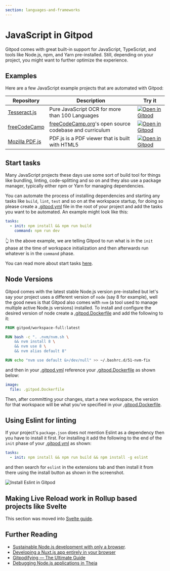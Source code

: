 ```yaml
---
section: languages-and-frameworks
---
```


<script context="module">
  export const prerender = true;
</script>

# JavaScript in Gitpod

Gitpod comes with great built-in support for JavaScript, TypeScript, and tools like Node.js, npm, and Yarn pre-installed. Still, depending on your project, you might want to further optimize the experience.

## Examples

Here are a few JavaScript example projects that are automated with Gitpod:

<div class="table-container">

| Repository                                                   | Description                                                                             | Try it                                                                                                                            |
| ------------------------------------------------------------ | --------------------------------------------------------------------------------------- | --------------------------------------------------------------------------------------------------------------------------------- |
| [Tesseract.js](https://github.com/naptha/tesseract.js)       | Pure JavaScript OCR for more than 100 Languages                                         | [![Open in Gitpod](https://gitpod.io/button/open-in-gitpod.svg)](https://gitpod.io/#https://github.com/naptha/tesseract.js)       |
| [freeCodeCamp](https://github.com/freeCodeCamp/freeCodeCamp) | [freeCodeCamp.org](https://www.freecodecamp.org/)'s open source codebase and curriculum | [![Open in Gitpod](https://gitpod.io/button/open-in-gitpod.svg)](https://gitpod.io/#https://github.com/freeCodeCamp/freeCodeCamp) |
| [Mozilla PDF.js](https://github.com/mozilla/pdf.js)          | PDF.js is a PDF viewer that is built with HTML5                                         | [![Open in Gitpod](https://gitpod.io/button/open-in-gitpod.svg)](https://gitpod.io/#https://github.com/mozilla/pdf.js)            |

</div>

## Start tasks

Many JavaScript projects these days use some sort of build tool for things like bundling, linting, code-splitting and so on and they also use a package manager, typically either npm or Yarn for managing dependencies.

You can automate the process of installing dependencies and starting any tasks like `build`, `lint`, `test` and so on at the workspace startup, for doing so please create a [.gitpod.yml](/docs/config-gitpod-file) file in the root of your project and add the tasks you want to be automated. An example might look like this:

```yaml
tasks:
  - init: npm install && npm run build
    command: npm run dev
```

<span aria-hidden="true">👆</span> In the above example, we are telling Gitpod to run what is in the `init` phase at the time of workspace initialization and then afterwards run whatever is in the `command` phase.

You can read more about start tasks [here](/docs/config-start-tasks).

## Node Versions

Gitpod comes with the latest stable Node.js version pre-installed but let's say your project uses a different version of `node` (say 8 for example), well the good news is that Gitpod also comes with `nvm` (a tool used to manage multiple active Node.js versions) installed. To install and configure the desired version of node create a [.gitpod.Dockerfile](/docs/config-docker) and add the following to it:

```dockerfile
FROM gitpod/workspace-full:latest

RUN bash -c ". .nvm/nvm.sh \
    && nvm install 8 \
    && nvm use 8 \
    && nvm alias default 8"

RUN echo "nvm use default &>/dev/null" >> ~/.bashrc.d/51-nvm-fix
```

and then in your [.gitpod.yml](/docs/config-gitpod-file) reference your [.gitpod.Dockerfile](/docs/config-docker) as shown below:

```yaml
image:
  file: .gitpod.Dockerfile
```

Then, after committing your changes, start a new workspace, the version for that workspace will be what you’ve specified in your [.gitpod.Dockerfile](/docs/config-docker).

## Using Eslint for linting

If your project's `package.json` does not mention Eslint as a dependency then you have to install it first. For installing it add the following to the end of the `init` phase of your [.gitpod.yml](/docs/config-gitpod-file) as shown:

```yaml
tasks:
  - init: npm install && npm run build && npm install -g eslint
```

and then search for `eslint` in the extensions tab and then install it from there using the install button as shown in the screenshot.

![Install Eslint in Gitpod](.../../../static/images/docs/eslint-extension.png)

## Making Live Reload work in Rollup based projects like Svelte

This section was moved into [Svelte guide](/docs/languages/svelte).

## Further Reading

- [Sustainable Node.js development with only a browser](/blog/node-js-development).
- [Developing a Nuxt.js app entirely in your browser](/blog/developing-nuxtjs-in-browser)
- [Gitpodifying — The Ultimate Guide](/blog/gitpodify)
- [Debugging Node.js applications in Theia](/blog/node-js-gitpod)
